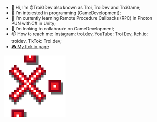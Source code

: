 - 👋 Hi, I’m @TroiGDev also known as Troi, TroiDev and TroiGame;
- 👀 I’m interested in programming (GameDevelopment);
- 🌱 I’m currently learning Remote Procedure Callbacks (RPC) in Photon PUN with C# in Unity;
- 💞️ I’m looking to collaborate on GameDevelopment;
- 📫 How to reach me: Instagram: troi.dev, YouTube: Troi Dev, Itch.io: troidev, TikTok: Troi.dev;
- [🎮 My Itch.io page](https://troidev.itch.io)

  
<img src="Pictures/RektItLogo%5FOneD%5F700.png" alt="RektIt Logo" width="200"/>

<!---
TroiGDev/TroiGDev is a ✨ special ✨ repository because its `README.md` (this file) appears on your GitHub profile.
You can click the Preview link to take a look at your changes.
--->
